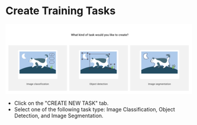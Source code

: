 # Create Training Tasks

![](../../.gitbook/assets/create-training-task.png)

* Click on the "CREATE NEW TASK" tab.
* Select one of the following task type: Image Classification, Object Detection, and Image Segmentation.
